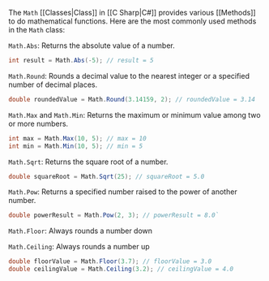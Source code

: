 
The `Math` [[Classes|Class]] in [[C Sharp|C#]] provides various [[Methods]] to do mathematical functions. Here are the most commonly used methods in the `Math` class:

 
 `Math.Abs`: Returns the absolute value of a number.
 
 ```cs
 int result = Math.Abs(-5); // result = 5
```

`Math.Round`: Rounds a decimal value to the nearest integer or a specified number of decimal places.

```cs
double roundedValue = Math.Round(3.14159, 2); // roundedValue = 3.14
```
 
`Math.Max` and `Math.Min`: Returns the maximum or minimum value among two or more numbers.

```cs
int max = Math.Max(10, 5); // max = 10
int min = Math.Min(10, 5); // min = 5
```

`Math.Sqrt`: Returns the square root of a number.

```cs
double squareRoot = Math.Sqrt(25); // squareRoot = 5.0
```

`Math.Pow`: Returns a specified number raised to the power of another number.

```cs
double powerResult = Math.Pow(2, 3); // powerResult = 8.0`
```

`Math.Floor`: Always rounds a number down

`Math.Ceiling`: Always rounds a number up

```cs
double floorValue = Math.Floor(3.7); // floorValue = 3.0
double ceilingValue = Math.Ceiling(3.2); // ceilingValue = 4.0
```

